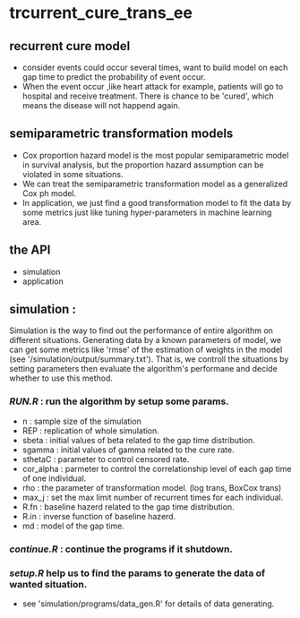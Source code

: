 # trcurrent_cure_trans_ee

## recurrent cure model
* consider events could occur several times, want to build model on each gap time to predict the probability of event occur.
* When the event occur ,like heart attack for example, patients will go to hospital and receive treatment. There is chance to be 'cured', which means the disease will not happend again.

## semiparametric transformation models
* Cox proportion hazard model is the most popular semiparametric model in survival analysis, but the proportion hazard assumption can be violated in some situations.
* We can treat the semiparametric transformation model as a generalized Cox ph model.
* In application, we just find a good transformation model to fit the data by some metrics just like tuning hyper-parameters in machine learning area.

## the API
* simulation 
* application

## simulation : 
Simulation is the way to find out the performance of entire algorithm on different situations. Generating data by a known parameters of model, we can get some metrics like 'rmse' of the estimation of weights in the model                         (see '/simulation/output/summary.txt'). That is, we controll the situations by setting parameters then evaluate the algorithm's performane and decide whether to use this method.

### *RUN.R* : run the algorithm by setup some params.
* n : sample size of the simulation
* REP : replication of whole simulation.
* sbeta : initial values of beta related to the gap time distribution.
* sgamma : initial values of gamma related to the cure rate.
* sthetaC : parameter to control censored rate.
* cor_alpha : parmeter to control the correlationship level of each gap time of one individual.
* rho : the parameter of transformation model. (log trans, BoxCox trans)
* max_j : set the max limit number of recurrent times for each individual.
* R.fn : baseline hazerd related to the gap time distribution.
* R.in : inverse function of baseline hazerd.
* md : model of the gap time.
### *continue.R* : continue the programs if it shutdown.
### *setup.R* help us to find the params to generate the data of wanted situation.
*  see 'simulation/programs/data_gen.R' for details of data generating.

